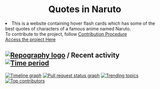 <h1 align="center">Quotes in Naruto</h1>

<li>This is a website containing hover flash cards which has some of the best quotes of characters of a famous anime named Naruto.</li>
<div>
To contribute to the project, follow <a href="Contribution.md">Contribution Procedure</a>
</div>

<div>
<a href="https://naruto-characters-quotes.netlify.app">Access the project Here</a>
</div>


## [![Repography logo](https://images.repography.com/logo.svg)](https://repography.com) / Recent activity [![Time period](https://images.repography.com/28762284/adityyaa-10/Quotes-In-Naruto/recent-activity/b10eb125eff91974f4e5e240bc161cab_badge.svg)](https://repography.com)
[![Timeline graph](https://images.repography.com/28762284/adityyaa-10/Quotes-In-Naruto/recent-activity/b10eb125eff91974f4e5e240bc161cab_timeline.svg)](https://github.com/adityyaa-10/Quotes-In-Naruto/commits)
[![Pull request status graph](https://images.repography.com/28762284/adityyaa-10/Quotes-In-Naruto/recent-activity/b10eb125eff91974f4e5e240bc161cab_prs.svg)](https://github.com/adityyaa-10/Quotes-In-Naruto/pulls)
[![Trending topics](https://images.repography.com/28762284/adityyaa-10/Quotes-In-Naruto/recent-activity/b10eb125eff91974f4e5e240bc161cab_words.svg)](https://github.com/adityyaa-10/Quotes-In-Naruto/commits)
[![Top contributors](https://images.repography.com/28762284/adityyaa-10/Quotes-In-Naruto/recent-activity/b10eb125eff91974f4e5e240bc161cab_users.svg)](https://github.com/adityyaa-10/Quotes-In-Naruto/graphs/contributors)


